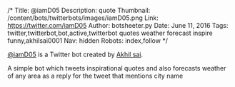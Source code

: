/*
Title: @iamD05
Description: quote
Thumbnail: /content/bots/twitterbots/images/iamD05.png
Link: https://twitter.com/iamD05
Author: botsheeter.py
Date: June 11, 2016
Tags: twitter,twitterbot,bot,active,twitterbot quotes weather forecast inspire funny,akhilsai0001
Nav: hidden
Robots: index,follow
*/

[@iamD05](https://twitter.com/iamD05) is a Twitter bot created by [Akhil sai](https://twitter.com/Akhilsai0001). 

A simple bot which tweets inspirational quotes and also forecasts weather of any area as a reply for the tweet that mentions city name


